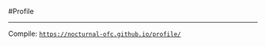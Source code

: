 #Profile<hr>
Compile: <a href="https://nocturnal-ofc.github.io/profile/">```https://nocturnal-ofc.github.io/profile/```</a>
